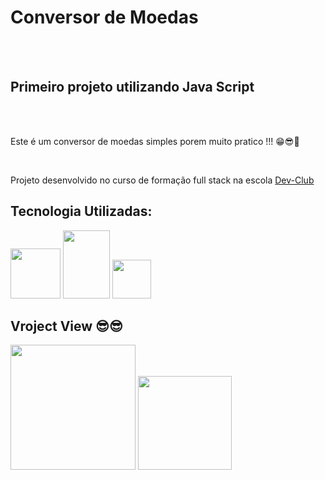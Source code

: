 <h1>Conversor de Moedas</h1><br><br>
<h2>Primeiro projeto utilizando Java Script</h2><br><br>
<P>Este é um conversor de moedas simples porem muito pratico !!! 😁😎🚀</P><br>
<p>Projeto desenvolvido no curso de formação full stack na escola <a href = "https://rodolfomori.com.br">Dev-Club</a></p>
<h2>Tecnologia Utilizadas:</h2>
<p>
  <img src = "https://github.com/heliobispo82/conversor-de-moeda/blob/master/assets/HTML%20RECORTADO.png?raw=true" width="80px">
  <img src = "https://github.com/heliobispo82/conversor-de-moeda/blob/master/assets/CSS%20RECORTADO.png?raw=true"  width="75px" height="109px">
  <img src = "https://github.com/heliobispo82/conversor-de-moeda/blob/master/assets/JS%20RECORTADO.png?raw=true"  width="61.8px">
</p>

<h2>Vroject View 😎😎</h2>
<p>
<img src = "https://github.com/heliobispo82/conversor-de-moeda/blob/master/assets/conversor%20pc.png?raw=true" width=200px height 100px>
<img src = "https://github.com/heliobispo82/conversor-de-moeda/blob/master/assets/conversor%20mobile.png?raw=true" width=150px height 50px>
</p>


